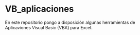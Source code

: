 # VB_aplicaciones
En este repositorio pongo a disposición algunas herramientas de Aplicaviones Visual Basic (VBA) para Excel.
